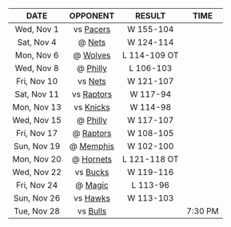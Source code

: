 |    DATE     |             OPPONENT             |    RESULT    |  TIME   |
|:-----------:|:--------------------------------:|:------------:|:-------:|
| Wed, Nov 1  |      vs [Pacers](/r/pacers)      |  W 155-104   |         |
| Sat, Nov 4  |       @ [Nets](/r/GoNets)        |  W 124-114   |         |
| Mon, Nov 6  |   @ [Wolves](/r/timberwolves)    | L 114-109 OT |         |
| Wed, Nov 8  |      @ [Philly](/r/sixers)       |  L 106-103   |         |
| Fri, Nov 10 |       vs [Nets](/r/GoNets)       |  W 121-107   |         |
| Sat, Nov 11 | vs [Raptors](/r/torontoraptors)  |   W 117-94   |         |
| Mon, Nov 13 |     vs [Knicks](/r/NYKnicks)     |   W 114-98   |         |
| Wed, Nov 15 |      @ [Philly](/r/sixers)       |  W 117-107   |         |
| Fri, Nov 17 |  @ [Raptors](/r/torontoraptors)  |  W 108-105   |         |
| Sun, Nov 19 | @ [Memphis](/r/memphisgrizzlies) |  W 102-100   |         |
| Mon, Nov 20 | @ [Hornets](/r/CharlotteHornets) | L 121-118 OT |         |
| Wed, Nov 22 |     vs [Bucks](/r/MkeBucks)      |  W 119-116   |         |
| Fri, Nov 24 |    @ [Magic](/r/OrlandoMagic)    |   L 113-96   |         |
| Sun, Nov 26 |   vs [Hawks](/r/AtlantaHawks)    |  W 113-103   |         |
| Tue, Nov 28 |   vs [Bulls](/r/chicagobulls)    |              | 7:30 PM |